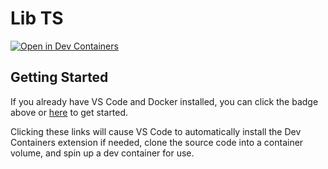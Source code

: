 # Lib TS

[![Open in Dev Containers](https://img.shields.io/static/v1?label=Dev%20Containers&message=Open&color=blue)](https://vscode.dev/redirect?url=vscode://ms-vscode-remote.remote-containers/cloneInVolume?url=https://github.com/arthurgubaidullin/lib-ts)

## Getting Started

If you already have VS Code and Docker installed, you can click the badge above or [here](https://vscode.dev/redirect?url=vscode://ms-vscode-remote.remote-containers/cloneInVolume?url=https://github.com/arthurgubaidullin/lib-ts) to get started.

Clicking these links will cause VS Code to automatically install the Dev Containers extension if needed, clone the source code into a container volume, and spin up a dev container for use.

